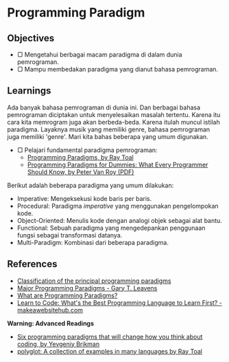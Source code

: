 # Programming Paradigm

## Objectives

- ▢ Mengetahui berbagai macam paradigma di dalam dunia pemrograman.
- ▢ Mampu membedakan paradigma yang dianut bahasa pemrograman.

## Learnings

Ada banyak bahasa pemrograman di dunia ini. Dan berbagai bahasa pemrograman
diciptakan untuk menyelesaikan masalah tertentu. Karena itu cara kita
memrogram juga akan berbeda-beda. Karena itulah muncul istilah paradigma.
Layaknya musik yang memiliki genre, bahasa pemrograman juga memiliki
'genre'. Mari kita bahas beberapa yang umum digunakan.

- ▢ Pelajari fundamental paradigma pemrograman:
  - [Programming Paradigms, by Ray Toal](http://cs.lmu.edu/~ray/notes/paradigms)
  - [Programming Paradigms for Dummies: What Every Programmer Should Know, by Peter Van Roy (PDF)](https://www.info.ucl.ac.be/~pvr/VanRoyChapter.pdf)

Berikut adalah beberapa paradigma yang umum dilakukan:

- Imperative: Mengeksekusi kode baris per baris.
- Procedural: Paradigma *imperative* yang menggunakan pengelompokan kode.
- Object-Oriented: Menulis kode dengan analogi objek sebagai alat bantu.
- Functional: Sebuah paradigma yang mengedepankan penggunaan fungsi sebagai transformasi datanya.
- Multi-Paradigm: Kombinasi dari beberapa paradigma.

## References

- [Classification of the principal programming paradigms ](https://www.info.ucl.ac.be/~pvr/paradigms.html)
- [Major Programming Paradigms - Gary T. Leavens](http://www.eecs.ucf.edu/~leavens/ComS541Fall97/hw-pages/paradigms/major.html)
- [What are Programming Paradigms?](http://www.cs.bham.ac.uk/research/projects/poplog/paradigms_lectures/lecture1.html)
- [Learn to Code: What's the Best Programming Language to Learn First? - makeawebsitehub.com](http://makeawebsitehub.com/which-programming-language)

**Warning: Advanced Readings**

- [Six programming paradigms that will change how you think about coding, by Yevgeniy Brikman](http://www.ybrikman.com/writing/2014/04/09/six-programming-paradigms-that-will)
- [polyglot: A collection of examples in many languages by Ray Toal](https://github.com/rtoal/polyglot)
